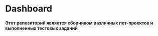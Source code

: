 # Dashboard

#### Этот репозиторий является сборником различных пет-проектов и выполненных тестовых заданий


